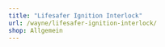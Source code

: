 ```yaml
---
title: "Lifesafer Ignition Interlock"
url: /wayne/lifesafer-ignition-interlock/
shop: Allgemein
---
```

